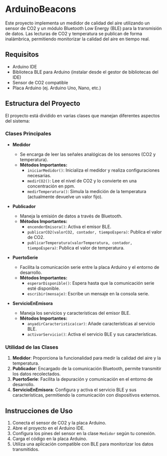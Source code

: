 # ArduinoBeacons

Este proyecto implementa un medidor de calidad del aire utilizando un sensor de CO2 y un módulo Bluetooth Low Energy (BLE) para la transmisión de datos. Las lecturas de CO2 y temperatura se publican de forma inalámbrica, permitiendo monitorizar la calidad del aire en tiempo real.

## Requisitos

- Arduino IDE
- Biblioteca BLE para Arduino (instalar desde el gestor de bibliotecas del IDE)
- Sensor de CO2 compatible
- Placa Arduino (ej. Arduino Uno, Nano, etc.)

## Estructura del Proyecto

El proyecto está dividido en varias clases que manejan diferentes aspectos del sistema:

### Clases Principales

- **Medidor**
  - Se encarga de leer las señales analógicas de los sensores (CO2 y temperatura).
  - **Métodos Importantes:**
    - `iniciarMedidor()`: Inicializa el medidor y realiza configuraciones necesarias.
    - `medirCO2()`: Lee el nivel de CO2 y lo convierte en una concentración en ppm.
    - `medirTemperatura()`: Simula la medición de la temperatura (actualmente devuelve un valor fijo).

- **Publicador**
  - Maneja la emisión de datos a través de Bluetooth.
  - **Métodos Importantes:**
    - `encenderEmisora()`: Activa el emisor BLE.
    - `publicarCO2(valorCO2, contador, tiempoEspera)`: Publica el valor de CO2.
    - `publicarTemperatura(valorTemperatura, contador, tiempoEspera)`: Publica el valor de temperatura.

- **PuertoSerie**
  - Facilita la comunicación serie entre la placa Arduino y el entorno de desarrollo.
  - **Métodos Importantes:**
    - `esperarDisponible()`: Espera hasta que la comunicación serie esté disponible.
    - `escribir(mensaje)`: Escribe un mensaje en la consola serie.

- **ServicioEnEmisora**
  - Maneja los servicios y características del emisor BLE.
  - **Métodos Importantes:**
    - `anyadirCaracteristica(car)`: Añade características al servicio BLE.
    - `activarServicio()`: Activa el servicio BLE y sus características.

### Utilidad de las Clases

1. **Medidor**: Proporciona la funcionalidad para medir la calidad del aire y la temperatura.
2. **Publicador**: Encargado de la comunicación Bluetooth, permite transmitir los datos recolectados.
3. **PuertoSerie**: Facilita la depuración y comunicación en el entorno de desarrollo.
4. **ServicioEnEmisora**: Configura y activa el servicio BLE y sus características, permitiendo la comunicación con dispositivos externos.

## Instrucciones de Uso

1. Conecta el sensor de CO2 y la placa Arduino.
2. Abre el proyecto en el Arduino IDE.
3. Configura los pines del sensor en la clase `Medidor` según tu conexión.
4. Carga el código en la placa Arduino.
5. Utiliza una aplicación compatible con BLE para monitorizar los datos transmitidos.

